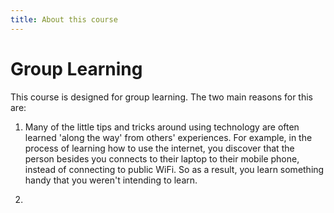 ```yaml
---
title: About this course
---
```


# Group Learning

This course is designed for group learning. The two main reasons for this are:

1) Many of the little tips and tricks around using technology are often learned 'along the way' from others' experiences. For example, in the process of learning how to use the internet, you discover that the person besides you connects to their laptop to their mobile phone, instead of connecting to public WiFi. So as a result, you learn something handy that you weren't intending to learn. 

2) 

